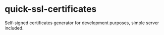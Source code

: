 # quick-ssl-certificates
Self-signed certificates generator for development purposes, simple server included.
